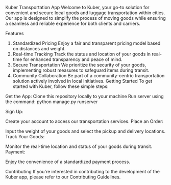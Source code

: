 Kuber Transportation App
Welcome to Kuber, your go-to solution for convenient and secure local goods and luggage transportation within cities. Our app is designed to simplify the process of moving goods while ensuring a seamless and reliable experience for both clients and carriers.

Features
1. Standardized Pricing
Enjoy a fair and transparent pricing model based on distances and weight.
2. Real-time Tracking
Track the status and location of your goods in real-time for enhanced transparency and peace of mind.
3. Secure Transportation
We prioritize the security of your goods, implementing robust measures to safeguard items during transit.
4. Community Collaboration
Be part of a community-centric transportation solution actively involved in local initiatives.
Getting Started
To get started with Kuber, follow these simple steps:

Get the App:
Clone this repository locally to your machine
Run server using the command: python manage.py runserver

Sign Up:

Create your account to access our transportation services.
Place an Order:

Input the weight of your goods and select the pickup and delivery locations.
Track Your Goods:

Monitor the real-time location and status of your goods during transit.
Payment:

Enjoy the convenience of a standardized payment process.

Contributing
If you're interested in contributing to the development of the Kuber app, please refer to our Contributing Guidelines.
